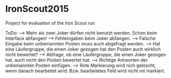 IronScout2015
=============

Project for evaluation of the Iron Scout run

ToDo:
--> Mehr als zwei Joker dürfen nicht benutzt werden. Schon beim Interface abfangen!
--> Fehleingaben beim Joker abfangen.
--> Falsche Eingabe beim unbemannten Posten muss auch abgefragt werden.
--> Hat eine Läufergruppe, die einen Joker gezogen hat den Posten auch wirklich nicht bewertet?
--> Abfrage, ob eine Läufergruppe, die einen Joker gezogen hat, auch nicht den Posten bewertet hat.
--> Richtige Antworten der unbemannten Posten einfügen.
--> Rote Markierung wird nich gelöscht, wenn danach bearbeitet wird. Bzw. bearbetetes Feld wird nicht rot markiert.

